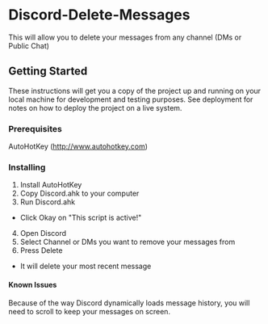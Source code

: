 # Discord-Delete-Messages

This will allow you to delete your messages from any channel (DMs or Public Chat)

## Getting Started

These instructions will get you a copy of the project up and running on your local machine for development and testing purposes. See deployment for notes on how to deploy the project on a live system.

### Prerequisites

 AutoHotKey (http://www.autohotkey.com)
 
### Installing

1) Install AutoHotKey
2) Copy Discord.ahk to your computer
3) Run Discord.ahk 
 - Click Okay on "This script is active!"
4) Open Discord
5) Select Channel or DMs you want to remove your messages from
6) Press Delete
 - It will delete your most recent message

#### Known Issues

Because of the way Discord dynamically loads message history, you will need to scroll to keep your messages on screen.
